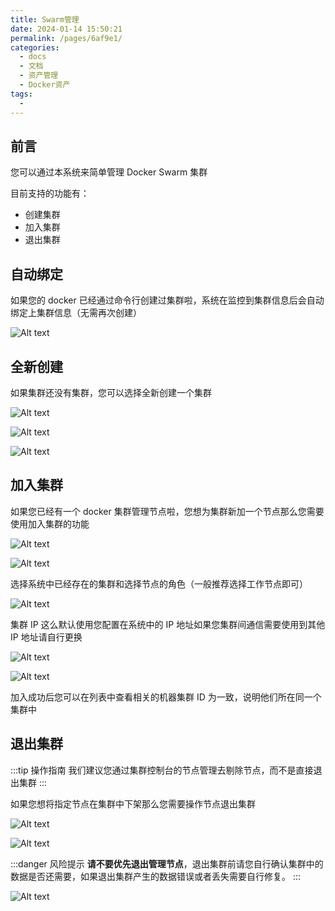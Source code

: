 ```yaml
---
title: Swarm管理
date: 2024-01-14 15:50:21
permalink: /pages/6af9e1/
categories:
  - docs
  - 文档
  - 资产管理
  - Docker资产
tags:
  - 
---
```


## 前言

您可以通过本系统来简单管理 Docker Swarm 集群

目前支持的功能有：

- 创建集群
- 加入集群
- 退出集群

## 自动绑定

如果您的 docker 已经通过命令行创建过集群啦，系统在监控到集群信息后会自动绑定上集群信息（无需再次创建）

![Alt text](/images/assets/docker/swarm-m/image.png)

## 全新创建

如果集群还没有集群，您可以选择全新创建一个集群

![Alt text](/images/assets/docker/swarm-m/image-1.png)

![Alt text](/images/assets/docker/swarm-m/image-2.png)

![Alt text](/images/assets/docker/swarm-m/image-3.png)

## 加入集群

如果您已经有一个 docker 集群管理节点啦，您想为集群新加一个节点那么您需要使用加入集群的功能

![Alt text](/images/assets/docker/swarm-m/image-4.png)

![Alt text](/images/assets/docker/swarm-m/image-5.png)

选择系统中已经存在的集群和选择节点的角色（一般推荐选择工作节点即可）

![Alt text](/images/assets/docker/swarm-m/image-6.png)

集群 IP 这么默认使用您配置在系统中的 IP 地址如果您集群间通信需要使用到其他 IP 地址请自行更换

![Alt text](/images/assets/docker/swarm-m/image-7.png)

![Alt text](/images/assets/docker/swarm-m/image-8.png)

加入成功后您可以在列表中查看相关的机器集群 ID 为一致，说明他们所在同一个集群中

## 退出集群

:::tip 操作指南
我们建议您通过集群控制台的节点管理去剔除节点，而不是直接退出集群
:::

如果您想将指定节点在集群中下架那么您需要操作节点退出集群

![Alt text](/images/assets/docker/swarm-m/image-9.png)

![Alt text](/images/assets/docker/swarm-m/image-10.png)

:::danger 风险提示
**请不要优先退出管理节点**，退出集群前请您自行确认集群中的数据是否还需要，如果退出集群产生的数据错误或者丢失需要自行修复。
:::

![Alt text](/images/assets/docker/swarm-m/image-11.png)